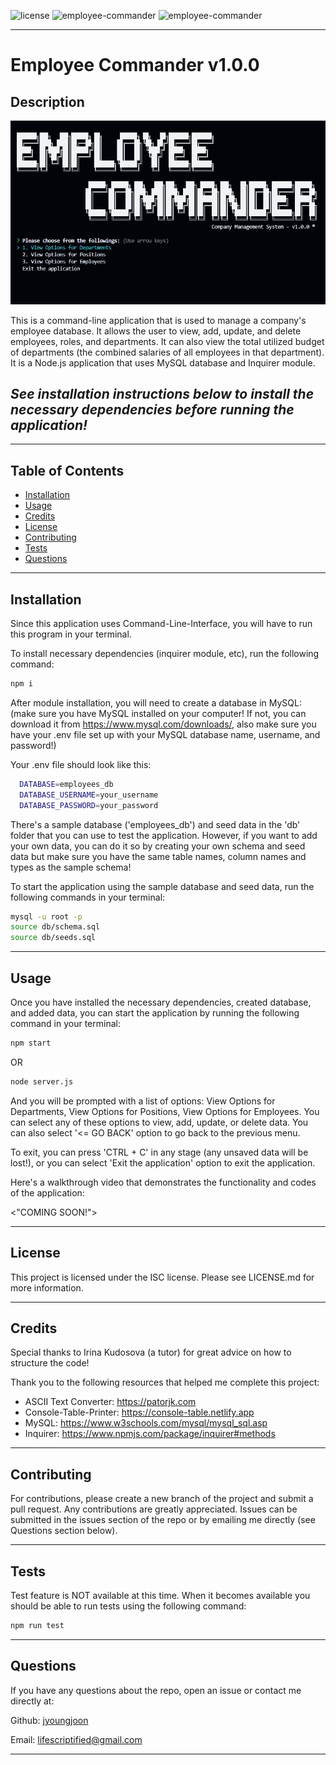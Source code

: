 ![license](https://img.shields.io/badge/license-ISC-blue.svg) ![employee-commander](https://img.shields.io/github/languages/count/jyoungjoon/employee-commander) ![employee-commander](https://img.shields.io/github/languages/top/jyoungjoon/employee-commander)

---

# Employee Commander v1.0.0

## Description

![Screenshot](./assets/images/screenshot-cli.jpg)

This is a command-line application that is used to manage a company's employee database. It allows the user to view, add, update, and delete employees, roles, and departments. It can also view the total utilized budget of departments (the combined salaries of all employees in that department). It is a Node.js application that uses MySQL database and Inquirer module.

## *See installation instructions below to install the necessary dependencies before running the application!*


---

## Table of Contents

- [Installation](#installation)
- [Usage](#usage)
- [Credits](#credits)
- [License](#license)
- [Contributing](#contributing)
- [Tests](#tests)
- [Questions](#questions)

---

## Installation

Since this application uses Command-Line-Interface, you will have to run this program in your terminal.

To install necessary dependencies (inquirer module, etc), run the following command:

```bash
npm i
```

After module installation, you will need to create a database in MySQL: (make sure you have MySQL installed on your computer! If not, you can download it from <https://www.mysql.com/downloads/>, also make sure you have your .env file set up with your MySQL database name, username, and password!)

Your .env file should look like this:

```bash
  DATABASE=employees_db
  DATABASE_USERNAME=your_username
  DATABASE_PASSWORD=your_password
```

There's a sample database ('employees_db') and seed data in the 'db' folder that you can use to test the application. However, if you want to add your own data, you can do it so by creating your own schema and seed data but make sure you have the same table names, column names and types as the sample schema!

To start the application using the sample database and seed data, run the following commands in your terminal:

```bash
mysql -u root -p
source db/schema.sql
source db/seeds.sql
```

---

## Usage

Once you have installed the necessary dependencies, created database, and added data, you can start the application by running the following command in your terminal:

```bash
npm start
```

OR

```bash
node server.js
```

And you will be prompted with a list of options: View Options for Departments, View Options for Positions, View Options for Employees. You can select any of these options to view, add, update, or delete data. You can also select '<= GO BACK' option to go back to the previous menu.

To exit, you can press 'CTRL + C' in any stage (any unsaved data will be lost!), or you can select 'Exit the application' option to exit the application.

Here's a walkthrough video that demonstrates the functionality and codes of the application:

<"COMING SOON!">

---

## License

This project is licensed under the ISC license. Please see LICENSE.md for more information.

---

## Credits

Special thanks to Irina Kudosova (a tutor) for great advice on how to structure the code!

Thank you to the following resources that helped me complete this project:

* ASCII Text Converter: <https://patorjk.com>
* Console-Table-Printer: <https://console-table.netlify.app>
* MySQL: <https://www.w3schools.com/mysql/mysql_sql.asp>
* Inquirer: <https://www.npmjs.com/package/inquirer#methods>

---

## Contributing

For contributions, please create a new branch of the project and submit a pull request. Any contributions are greatly appreciated. Issues can be submitted in the issues section of the repo or by emailing me directly (see Questions section below).

---

## Tests

Test feature is NOT available at this time. When it becomes available you should be able to run tests using the following command:

```bash
npm run test
```

---

## Questions

If you have any questions about the repo, open an issue or contact me directly at:

Github: [jyoungjoon](https://github.com/jyoungjoon)

Email: lifescriptified@gmail.com

---
